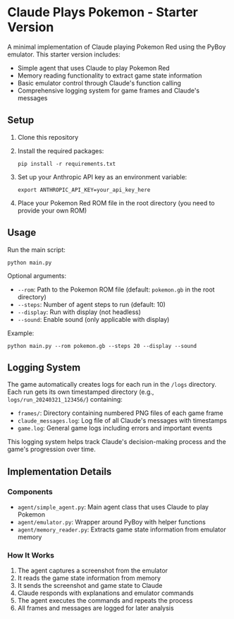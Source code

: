 # Claude Plays Pokemon - Starter Version

A minimal implementation of Claude playing Pokemon Red using the PyBoy emulator. This starter version includes:

- Simple agent that uses Claude to play Pokemon Red
- Memory reading functionality to extract game state information
- Basic emulator control through Claude's function calling
- Comprehensive logging system for game frames and Claude's messages

## Setup

1. Clone this repository
2. Install the required packages:
   ```
   pip install -r requirements.txt
   ```
3. Set up your Anthropic API key as an environment variable:
   ```
   export ANTHROPIC_API_KEY=your_api_key_here
   ```

4. Place your Pokemon Red ROM file in the root directory (you need to provide your own ROM)

## Usage

Run the main script:

```
python main.py
```

Optional arguments:
- `--rom`: Path to the Pokemon ROM file (default: `pokemon.gb` in the root directory)
- `--steps`: Number of agent steps to run (default: 10)
- `--display`: Run with display (not headless)
- `--sound`: Enable sound (only applicable with display)

Example:
```
python main.py --rom pokemon.gb --steps 20 --display --sound
```

## Logging System

The game automatically creates logs for each run in the `/logs` directory. Each run gets its own timestamped directory (e.g., `logs/run_20240321_123456/`) containing:

- `frames/`: Directory containing numbered PNG files of each game frame
- `claude_messages.log`: Log file of all Claude's messages with timestamps
- `game.log`: General game logs including errors and important events

This logging system helps track Claude's decision-making process and the game's progression over time.

## Implementation Details

### Components

- `agent/simple_agent.py`: Main agent class that uses Claude to play Pokemon
- `agent/emulator.py`: Wrapper around PyBoy with helper functions
- `agent/memory_reader.py`: Extracts game state information from emulator memory

### How It Works

1. The agent captures a screenshot from the emulator
2. It reads the game state information from memory
3. It sends the screenshot and game state to Claude
4. Claude responds with explanations and emulator commands
5. The agent executes the commands and repeats the process
6. All frames and messages are logged for later analysis